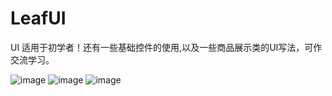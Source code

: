 # LeafUI
 UI
 适用于初学者！还有一些基础控件的使用,以及一些商品展示类的UI写法，可作交流学习。
 
![image](https://user-images.githubusercontent.com/34880995/159429288-560277f9-ece6-4c98-9389-2c54b45dacac.png)
![image](https://user-images.githubusercontent.com/34880995/159429354-f3f821ab-0023-4a61-a7c3-5700b224003d.png)
![image](https://user-images.githubusercontent.com/34880995/159429376-8413d4e5-215f-4c6a-ad5c-ad6bb702802b.png)


